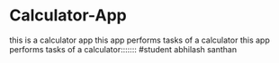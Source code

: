 # Calculator-App
this is a calculator app
this app performs tasks of a calculator
this app performs tasks of a calculator:::::::
#student 
abhilash santhan 